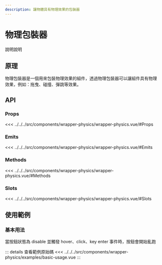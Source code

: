 ```yaml
---
description: 讓物體具有物理效果的包裝器
---
```


<script setup>
import BasicUsage from '../../../src/components/wrapper-physics/examples/basic-usage.vue'
</script>

# 物理包裝器

說明說明

## 原理

物理包裝器是一個用來包裝物理效果的組件，透過物理包裝器可以讓組件具有物理效果，例如：拖曳、碰撞、彈跳等效果。

## API

### Props

<<< ../../../src/components/wrapper-physics/wrapper-physics.vue/#Props

### Emits

<<< ../../../src/components/wrapper-physics/wrapper-physics.vue/#Emits

### Methods

<<< ../../../src/components/wrapper-physics/wrapper-physics.vue/#Methods

### Slots

<<< ../../../src/components/wrapper-physics/wrapper-physics.vue/#Slots

## 使用範例

### 基本用法

當按鈕狀態為 disable 並觸發 hover、click、key enter 事件時，按鈕會開始亂跑

<basic-usage/>

::: details 查看範例原始碼
<<< ../../../src/components/wrapper-physics/examples/basic-usage.vue
:::
